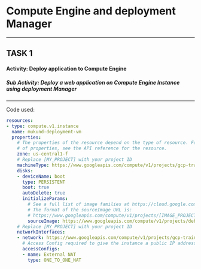 # Compute Engine and deployment Manager 
***

## TASK 1

#### Activity: Deploy application to Compute Engine

##### Sub Activity: Deploy a web application on Compute Engine Instance using deployment Manager
---

Code used:

```yaml
resources:
- type: compute.v1.instance
  name: mukund-deployment-vm
  properties:
    # The properties of the resource depend on the type of resource. For a list
    # of properties, see the API reference for the resource.
    zone: us-central1-f
    # Replace [MY_PROJECT] with your project ID
    machineType: https://www.googleapis.com/compute/v1/projects/gcp-training-01-303001/zones/us-central1-f/machineTypes/f1-micro
    disks:
    - deviceName: boot
      type: PERSISTENT
      boot: true
      autoDelete: true
      initializeParams:
        # See a full list of image families at https://cloud.google.com/compute/docs/images#os-compute-support
        # The format of the sourceImage URL is: 
        # https://www.googleapis.com/compute/v1/projects/[IMAGE_PROJECT]/global/images/family/[FAMILY_NAME]
        sourceImage: https://www.googleapis.com/compute/v1/projects/debian-cloud/global/images/family/debian-9
    # Replace [MY_PROJECT] with your project ID
    networkInterfaces:
    - network: https://www.googleapis.com/compute/v1/projects/gcp-training-01-303001/global/networks/default
      # Access Config required to give the instance a public IP address
      accessConfigs:
      - name: External NAT
        type: ONE_TO_ONE_NAT
```

